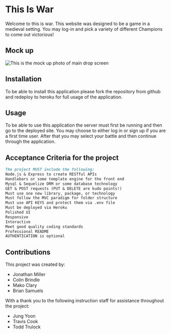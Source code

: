 # This Is War

Welcome to this is war. This website was designed to be a game in a medieval setting. You may log-in and pick a variety of different Champions to come out victorious!

## Mock up 
<img src="images/thisiswarmockup.png" alt="This is the mock up photo of main drop screen">

## Installation

To be able to install this application please fork the repository from github and redeploy to heroku for full usage of the application. 

## Usage 

To be able to use this application the server must first be running and then go to the deployed site. You may choose to either log in or sign up if you are a first time user. After that you may select your battle and then continue through the application.

## Acceptance Criteria for the project
```md
The project MUST include the following:
Node.js & Express to create RESTful APIs
Handlebars or some template engine for the front end
Mysql & Sequelize ORM or some database technology
GET & POST requests (PUT & DELETE are kudo points!)
Must use one new library, package, or technology
Must follow the MVC paradigm for folder structure
Must use API KEYS and protect them via .env file
Must be deployed via Heroku
Polished UI
Responsive
Interactive
Meet good quality coding standards
Professional README
AUTHENTICATION is optional
```
## Contributions

This project was created by: 
* Jonathan Miller
* Colin Brindle
* Mako Clary
* Brian Samuels

With a thank you to the following instruction staff for assistance throughout the project:
* Jung Yoon
* Travis Cook
* Todd Trulock